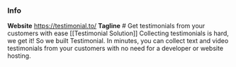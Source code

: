 ### Info
**Website**
	https://testimonial.to/
**Tagline**
	# Get testimonials from your customers with ease [[Testimonial Solution]]
	Collecting testimonials is hard, we get it! So we built Testimonial. In minutes, you can collect text and video testimonials from your customers with no need for a developer or website hosting.
